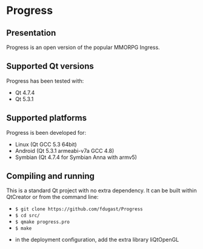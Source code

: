 # Progress

## Presentation

Progress is an open version of the popular MMORPG Ingress.

## Supported Qt versions

Progress has been tested with:
* Qt 4.7.4
* Qt 5.3.1

## Supported platforms

Progress is been developed for:
* Linux (Qt GCC 5.3 64bit)
* Android (Qt 5.3.1 armeabi-v7a GCC 4.8)
* Symbian (Qt 4.7.4 for Symbian Anna with armv5)

## Compiling and running

This is a standard Qt project with no extra dependency. It can be built within QtCreator or from the command line:
* `$ git clone https://github.com/fdugast/Progress`
* `$ cd src/`
* `$ qmake progress.pro`
* `$ make`



- in the deployment configuration, add the extra library liQtOpenGL
